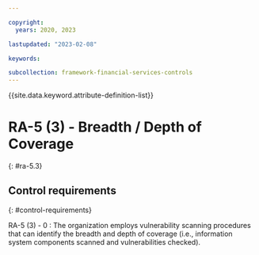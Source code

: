 ```yaml
---

copyright:
  years: 2020, 2023

lastupdated: "2023-02-08"

keywords:

subcollection: framework-financial-services-controls
---
```


{{site.data.keyword.attribute-definition-list}}

               
# RA-5 (3) - Breadth / Depth of Coverage
{: #ra-5.3}

## Control requirements
{: #control-requirements}

RA-5 (3) - 0
    : The organization employs vulnerability scanning procedures that can identify the breadth and depth of coverage (i.e., information system components scanned and vulnerabilities checked).





